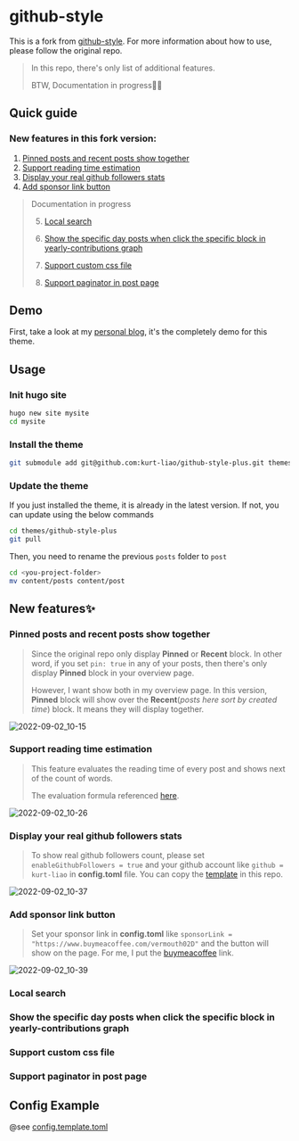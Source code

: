 # github-style

This is a fork from [github-style](https://github.com/MeiK2333/github-style).
For more information about how to use, please follow the original repo.

> In this repo, there's only list of additional features.
>
> BTW, Documentation in progress🏃‍♂️

## Quick guide

### New features in this fork version:

1. [Pinned posts and recent posts show together](README.md#pinned-posts-and-recent-posts-show-together)
2. [Support reading time estimation](/README.md#support-reading-time-estimation)
3. [Display your real github followers stats](/README.md#display-your-real-github-followers-stats)
4. [Add sponsor link button](/README.md#add-sponsor-link-button)

> Documentation in progress
>
> 5. [Local search](/README.md#local-search)
>
> 6. [Show the specific day posts when click the specific block in yearly-contributions graph](/README.md#show-the-specific-day-posts-when-click-the-specific-block-in-yearly-contributions-graph)
>
> 7. [Support custom css file](/README.md#support-custom-css-file)
>
> 8. [Support paginator in post page](/README.md#support-paginator-in-post-page)

## Demo

First, take a look at my [personal blog](https://blog.kurtstories.com/), it's the completely demo for this theme.

## Usage

### Init hugo site

```bash
hugo new site mysite
cd mysite
```

### Install the theme

```bash
git submodule add git@github.com:kurt-liao/github-style-plus.git themes/github-style-plus
```

### Update the theme

If you just installed the theme, it is already in the latest version. If not, you can update using the below commands

```bash
cd themes/github-style-plus
git pull
```

Then, you need to rename the previous `posts` folder to `post`

```bash
cd <you-project-folder>
mv content/posts content/post
```

## New features✨

### Pinned posts and recent posts show together

> Since the original repo only display **Pinned** or **Recent** block. In other word, if you set `pin: true` in any of your posts, then there's only display **Pinned** block in your overview page.
>
> However, I want show both in my overview page. In this version, **Pinned** block will show over the **Recent**(_posts here sort by created time_) block. It means they will display together.

![2022-09-02_10-15](https://user-images.githubusercontent.com/32745146/188045141-12f720d0-bb7e-4383-8cca-675be98692d7.png)

### Support reading time estimation

> This feature evaluates the reading time of every post and shows next of the count of words.
>
> The evaluation formula referenced [here](https://kodify.net/hugo/strings/reading-time-text/).

![2022-09-02_10-26](https://user-images.githubusercontent.com/32745146/188046079-2c001f05-7e83-420b-8fd3-f810c28284d0.png)

### Display your real github followers stats

> To show real github followers count, please set `enableGithubFollowers = true` and your github account like `github = kurt-liao` in **config.toml** file.
> You can copy the [template](/config.template.toml) in this repo.

![2022-09-02_10-37](https://user-images.githubusercontent.com/32745146/188046956-9af786fd-ccae-4c37-acc1-1a127ac0b9d1.png)

### Add sponsor link button

> Set your sponsor link in **config.toml** like `sponsorLink = "https://www.buymeacoffee.com/vermouth02D"` and the button will show on the page.
> For me, I put the [buymeacoffee](https://www.buymeacoffee.com/) link.

![2022-09-02_10-39](https://user-images.githubusercontent.com/32745146/188047984-c40e8bb7-9af5-4601-b613-d636d5a81415.png)

### Local search

### Show the specific day posts when click the specific block in yearly-contributions graph

### Support custom css file

### Support paginator in post page

## Config Example

@see [config.template.toml](/config.template.toml)
